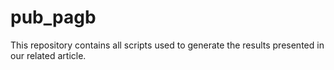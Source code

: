 # pub_pagb

This repository contains all scripts used to generate the results presented in our related article.

